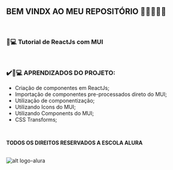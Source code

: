 ## BEM VINDX AO MEU REPOSITÓRIO 👩‍💻👩‍💻✨

<br>

### __📃💻 Tutorial de ReactJs com MUI__
<br>


### ✔️📃💻 APRENDIZADOS DO PROJETO:

* Criação de componentes em ReactJs;
* Importação de componentes pre-processados direto do MUI;
* Utilização de componentização;
* Utilizando Icons do MUI;
* Utilizando Components do MUI;
* CSS Transforms;


<br>

__TODOS OS DIREITOS RESERVADOS A ESCOLA ALURA__
<br> <br>

![alt logo-alura](https://user-images.githubusercontent.com/78764415/164942657-ed230b69-a019-4784-901b-c12cc009996d.png)
